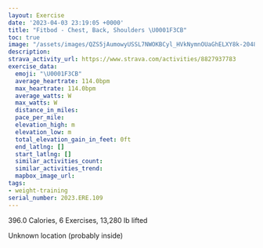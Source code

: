 ```yaml
---
layout: Exercise
date: '2023-04-03 23:19:05 +0000'
title: "Fitbod - Chest, Back, Shoulders \U0001F3CB️"
toc: true
image: "/assets/images/QZS5jAumowyUSSL7NWOKBCyl_HVkNymnOUaGhELXY8k-2048x1152.jpg.jpeg"
description:
strava_activity_url: https://www.strava.com/activities/8827937783
exercise_data:
  emoji: "\U0001F3CB️"
  average_heartrate: 114.0bpm
  max_heartrate: 114.0bpm
  average_watts: W
  max_watts: W
  distance_in_miles:
  pace_per_mile:
  elevation_high: m
  elevation_low: m
  total_elevation_gain_in_feet: 0ft
  end_latlng: []
  start_latlng: []
  similar_activities_count:
  similar_activities_trend:
  mapbox_image_url:
tags:
- weight-training
serial_number: 2023.ERE.109
---
```

396.0 Calories, 6 Exercises, 13,280 lb lifted

Unknown location (probably inside)

